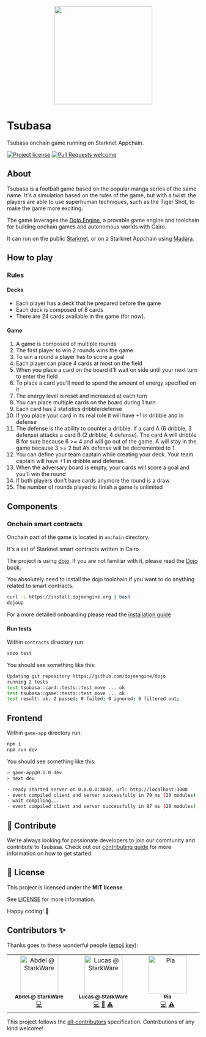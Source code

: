 <!-- prettier-ignore-start -->
<!-- markdownlint-disable -->
<div align="center">
  <img src="docs/images/tsubasa-logo.png" height="256">
</div>
<!-- markdownlint-restore -->
<!-- prettier-ignore-end -->

# Tsubasa

Tsubasa onchain game running on Starknet Appchain.

[![Project license](https://img.shields.io/github/license/keep-starknet-strange/tsubasa.svg?style=flat-square)](LICENSE)
[![Pull Requests welcome](https://img.shields.io/badge/PRs-welcome-ff69b4.svg?style=flat-square)](https://github.com/keep-starknet-strange/tsubasa/issues?q=is%3Aissue+is%3Aopen+label%3A%22help+wanted%22)

## About

Tsubasa is a football game based on the popular manga series of the same name. It's a simulation based on the rules of the game, but with a twist: the players are able to use superhuman techniques, such as the Tiger Shot, to make the game more exciting.

The game leverages the [Dojo Engine](https://dojoengine.org/), a provable game engine and toolchain for building onchain games and autonomous worlds with Cairo.

It can run on the public [Starknet](https://www.starknet.io/), or on a Starknet Appchain using [Madara](https://github.com/keep-starknet-strange/madara).

## How to play

### Rules

#### Decks

* Each player has a deck that he prepared before the game
* Each deck is composed of 8 cards
* There are 24 cards available in the game (for now).

#### Game

1. A game is composed of multiple rounds
2. The first player to win 2 rounds wins the game
3. To win a round a player has to score a goal
4. Each player can place 4 cards at most on the field
5. When you place a card on the board it'll wait on side until your next turn to enter the field
6. To place a card you'll need to spend the amount of energy specified on it
7. The energy level is reset and increased at each turn
8. You can place multiple cards on the board during 1 turn
9. Each card has 2 statistics dribble/defense
10. If you place your card in its real role it will have +1 in dribble and in defense
11. The defense is the ability to counter a dribble. If a card A (6 dribble, 3 defense) attacks a card B (2 dribble, 4 defense). The card A will dribble B for sure because 6 >= 4 and will go out of the game. A will stay in the game because 3 >= 2 but A’s defense will be decremented to 1.
12. You can define your team captain while creating your deck. Your team captain will have +1 in dribble and defense.
13. When the adversary board is empty, your cards will score a goal and you'll win the round
14. If both players don't have cards anymore the round is a draw
15. The number of rounds played to finish a game is unlimited

## Components

### Onchain smart contracts

Onchain part of the game is located in `onchain` directory.

It's a set of Starknet smart contracts written in Cairo.

The project is using [dojo](https://github.com/dojoengine/dojo). If you are not familiar with it, please read the [Dojo book](https://book.dojoengine.org/).

You absolutely need to install the dojo toolchain if you want to do anything related to smart contracts.

```sh
curl -L https://install.dojoengine.org | bash
dojoup
```

For a more detailed onboarding please read the [installation guide](https://book.dojoengine.org/getting-started/installation.html)

#### Run tests

Within `contracts` directory run:

```bash
sozo test
```

You should see something like this:

```bash
Updating git repository https://github.com/dojoengine/dojo
running 2 tests
test tsubasa::card::tests::test_move ... ok
test tsubasa::game::tests::test_move ... ok
test result: ok. 2 passed; 0 failed; 0 ignored; 0 filtered out;
```

## Frontend

Within `game-app` directory run:

```bash
npm i
npm run dev
```

You should see something like this:

```sh
> game-app@0.1.0 dev
> next dev

- ready started server on 0.0.0.0:3000, url: http://localhost:3000
- event compiled client and server successfully in 79 ms (20 modules)
- wait compiling...
- event compiled client and server successfully in 87 ms (20 modules)
```

## 🤝 Contribute

We're always looking for passionate developers to join our community and
contribute to Tsubasa. Check out our [contributing guide](./docs/CONTRIBUTING.md)
for more information on how to get started.

## 📖 License

This project is licensed under the **MIT license**.

See [LICENSE](LICENSE) for more information.

Happy coding! 🎉

## Contributors ✨

Thanks goes to these wonderful people ([emoji key](https://allcontributors.org/docs/en/emoji-key)):

<!-- ALL-CONTRIBUTORS-LIST:START - Do not remove or modify this section -->
<!-- prettier-ignore-start -->
<!-- markdownlint-disable -->
<table>
  <tbody>
    <tr>
      <td align="center" valign="top" width="14.28%"><a href="https://github.com/abdelhamidbakhta"><img src="https://avatars.githubusercontent.com/u/45264458?v=4?s=100" width="100px;" alt="Abdel @ StarkWare "/><br /><sub><b>Abdel @ StarkWare </b></sub></a><br /><a href="https://github.com/keep-starknet-strange/tsubasa/commits?author=abdelhamidbakhta" title="Code">💻</a></td>
      <td align="center" valign="top" width="14.28%"><a href="https://github.com/LucasLvy"><img src="https://avatars.githubusercontent.com/u/70894690?v=4?s=100" width="100px;" alt="Lucas @ StarkWare "/><br /><sub><b>Lucas @ StarkWare </b></sub></a><br /><a href="https://github.com/keep-starknet-strange/tsubasa/commits?author=LucasLvy" title="Code">💻</a> <a href="https://github.com/keep-starknet-strange/tsubasa/commits?author=LucasLvy" title="Documentation">📖</a> <a href="https://github.com/keep-starknet-strange/tsubasa/commits?author=LucasLvy" title="Tests">⚠️</a></td>
      <td align="center" valign="top" width="14.28%"><a href="https://github.com/rkdud007"><img src="https://avatars.githubusercontent.com/u/76558220?v=4?s=100" width="100px;" alt="Pia"/><br /><sub><b>Pia</b></sub></a><br /><a href="https://github.com/keep-starknet-strange/tsubasa/commits?author=rkdud007" title="Code">💻</a> <a href="https://github.com/keep-starknet-strange/tsubasa/commits?author=rkdud007" title="Tests">⚠️</a></td>
    </tr>
  </tbody>
</table>

<!-- markdownlint-restore -->
<!-- prettier-ignore-end -->

<!-- ALL-CONTRIBUTORS-LIST:END -->

This project follows the [all-contributors](https://github.com/all-contributors/all-contributors) specification. Contributions of any kind welcome!
